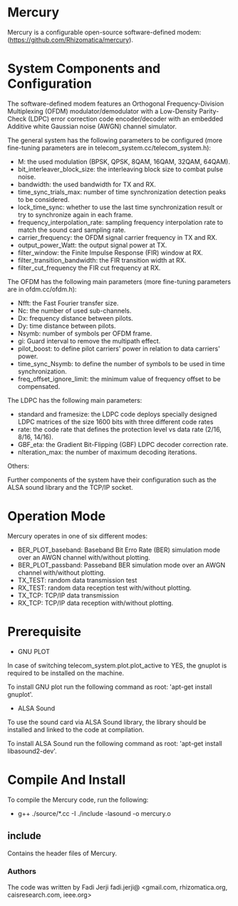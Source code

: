# Mercury

Mercury is a configurable open-source software-defined modem: (https://github.com/Rhizomatica/mercury).


# System Components and Configuration

The software-defined modem features an Orthogonal Frequency-Division Multiplexing (OFDM) modulator/demodulator with a Low-Density Parity-Check (LDPC) error correction code encoder/decoder with an embedded Additive white Gaussian noise (AWGN) channel simulator. 

 The general system has the following parameters to be configured (more fine-tuning parameters are in telecom_system.cc/telecom_system.h):

- M: the used modulation (BPSK, QPSK, 8QAM, 16QAM, 32QAM, 64QAM).
- bit_interleaver_block_size: the interleaving block size to combat pulse noise.
- bandwidth: the used bandwidth for TX and RX.
- time_sync_trials_max: number of time synchronization detection peaks to be considered.
- lock_time_sync: whether to use the last time synchronization result or try to synchronize again in each frame.
- frequency_interpolation_rate: sampling frequency interpolation rate to match the sound card sampling rate.
- carrier_frequency: the OFDM signal carrier frequency in TX and RX.
- output_power_Watt: the output signal power at TX.
- filter_window: the Finite Impulse Response (FIR) window at RX.
- filter_transition_bandwidth: the FIR transition width at RX.
- filter_cut_frequency the FIR cut frequency at RX.

The OFDM has the following main parameters (more fine-tuning parameters are in ofdm.cc/ofdm.h):

- Nfft: the Fast Fourier transfer size.
- Nc: the number of used sub-channels.
- Dx: frequency distance between pilots.
- Dy: time distance between pilots.
- Nsymb: number of symbols per OFDM frame.
- gi: Guard interval to remove the multipath effect.
- pilot_boost: to define pilot carriers' power in relation to data carriers' power.
- time_sync_Nsymb: to define the number of symbols to be used in time synchronization.
- freq_offset_ignore_limit: the minimum value of frequency offset to be compensated.


The LDPC has the following main parameters:

- standard and framesize: the LDPC code deploys specially designed LDPC matrices of the size 1600 bits with three different code rates
- rate: the code rate that defines the protection level vs data rate (2/16, 8/16, 14/16).
- GBF_eta: the Gradient Bit-Flipping (GBF) LDPC decoder correction rate.
- nIteration_max: the number of maximum decoding iterations.

Others:

Further components of the system have their configuration such as the ALSA sound library and the TCP/IP socket.



# Operation Mode

Mercury operates in one of six different modes:

- BER_PLOT_baseband: Baseband Bit Erro Rate (BER) simulation mode over an AWGN channel with/without plotting.
- BER_PLOT_passband: Passeband BER simulation mode over an AWGN channel with/without plotting.
- TX_TEST: random data transmission test
- RX_TEST: random data reception test with/without plotting.
- TX_TCP: TCP/IP data transmission
- RX_TCP: TCP/IP data reception with/without plotting.


# Prerequisite

* GNU PLOT

In case of switching  telecom_system.plot.plot_active to YES, the gnuplot is required to be installed on the machine.

To install GNU plot run the following command as root: 'apt-get install gnuplot'.

* ALSA Sound

To use the sound card via ALSA Sound library, the library should be installed and linked to the code at compilation.

To install ALSA Sound run the following command as root: 'apt-get install libasound2-dev'.



# Compile And Install

To compile the Mercury code, run the following:

* g++ ./source/*.cc -I ./include -lasound -o mercury.o





## include

Contains the header files of Mercury.


### Authors

The code was written by Fadi Jerji fadi.jerji@ <gmail.com, rhizomatica.org, caisresearch.com, ieee.org>

